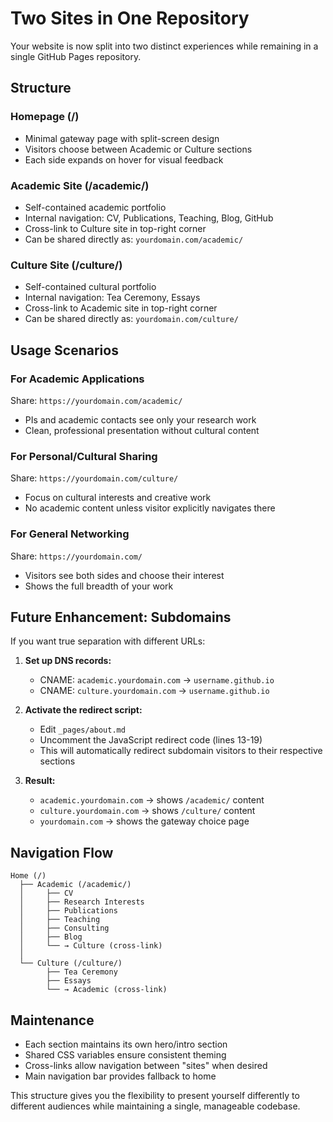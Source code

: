 # Two Sites in One Repository

Your website is now split into two distinct experiences while remaining in a single GitHub Pages repository.

## Structure

### Homepage (/)
- Minimal gateway page with split-screen design
- Visitors choose between Academic or Culture sections
- Each side expands on hover for visual feedback

### Academic Site (/academic/)
- Self-contained academic portfolio
- Internal navigation: CV, Publications, Teaching, Blog, GitHub
- Cross-link to Culture site in top-right corner
- Can be shared directly as: `yourdomain.com/academic/`

### Culture Site (/culture/)
- Self-contained cultural portfolio
- Internal navigation: Tea Ceremony, Essays
- Cross-link to Academic site in top-right corner
- Can be shared directly as: `yourdomain.com/culture/`

## Usage Scenarios

### For Academic Applications
Share: `https://yourdomain.com/academic/`
- PIs and academic contacts see only your research work
- Clean, professional presentation without cultural content

### For Personal/Cultural Sharing
Share: `https://yourdomain.com/culture/`
- Focus on cultural interests and creative work
- No academic content unless visitor explicitly navigates there

### For General Networking
Share: `https://yourdomain.com/`
- Visitors see both sides and choose their interest
- Shows the full breadth of your work

## Future Enhancement: Subdomains

If you want true separation with different URLs:

1. **Set up DNS records:**
   - CNAME: `academic.yourdomain.com` → `username.github.io`
   - CNAME: `culture.yourdomain.com` → `username.github.io`

2. **Activate the redirect script:**
   - Edit `_pages/about.md`
   - Uncomment the JavaScript redirect code (lines 13-19)
   - This will automatically redirect subdomain visitors to their respective sections

3. **Result:**
   - `academic.yourdomain.com` → shows `/academic/` content
   - `culture.yourdomain.com` → shows `/culture/` content
   - `yourdomain.com` → shows the gateway choice page

## Navigation Flow

```
Home (/) 
  ├── Academic (/academic/)
  │     ├── CV
  │     ├── Research Interests
  │     ├── Publications
  │     ├── Teaching
  │     ├── Consulting
  │     ├── Blog
  │     └── → Culture (cross-link)
  │
  └── Culture (/culture/)
        ├── Tea Ceremony
        ├── Essays
        └── → Academic (cross-link)
```

## Maintenance

- Each section maintains its own hero/intro section
- Shared CSS variables ensure consistent theming
- Cross-links allow navigation between "sites" when desired
- Main navigation bar provides fallback to home

This structure gives you the flexibility to present yourself differently to different audiences while maintaining a single, manageable codebase.
